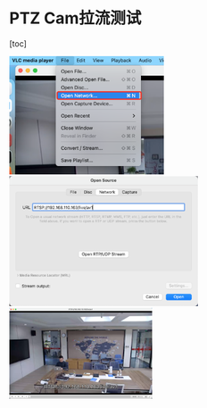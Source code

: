 # PTZ Cam拉流测试

[toc]

<img src="./img/image-20250331143221294.png" alt="image-20250331143221294" style="zoom:33%;" /> 

<img src="./img/image-20250331143237457.png" alt="image-20250331143237457" style="zoom:33%;" /> 

<img src="./img/image-20250331143255207.png" alt="image-20250331143255207" style="zoom: 25%;" /> 